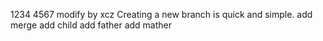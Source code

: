 1234
4567
modify by xcz
Creating a new branch is quick and simple.
add merge
add child
add father
add mather
